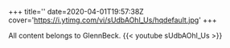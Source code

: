 +++
title=''
date=2020-04-01T19:57:38Z
cover='https://i.ytimg.com/vi/sUdbAOhl_Us/hqdefault.jpg'
+++

All content belongs to GlennBeck.
{{< youtube sUdbAOhl_Us >}}
